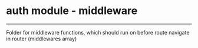 # auth module - middleware

---

Folder for middleware functions, which should run on before route navigate in router (middlewares array)
